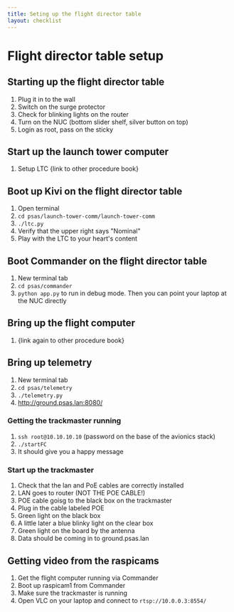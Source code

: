 ```yaml
---
title: Seting up the flight director table
layout: checklist
---
```


# Flight director table setup

## Starting up the flight director table

1. Plug it in to the wall
1. Switch on the surge protector
1. Check for blinking lights on the router
1. Turn on the NUC (bottom slider shelf, silver button on top)
1. Login as root, pass on the sticky

## Start up the launch tower computer

1. Setup LTC {link to other procedure book}

## Boot up Kivi on the flight director table

1. Open terminal
1. `cd psas/launch-tower-comm/launch-tower-comm`
1. `./ltc.py`
1. Verify that the upper right says "Nominal"
1. Play with the LTC to your heart's content

## Boot Commander on the flight director table

1. New terminal tab
1. `cd psas/commander`
1. `python app.py` to run in debug mode. Then you can point your laptop at the NUC directly

## Bring up the flight computer

1. {link again to other procedure book}

## Bring up telemetry

1. New terminal tab
1. `cd psas/telemetry`
1. `./telemetry.py`
1. <http://ground.psas.lan:8080/>

### Getting the trackmaster running

1. `ssh root@10.10.10.10` (password on the base of the avionics stack)
1. `./startFC`
  1. It should give you a happy message

### Start up the trackmaster

1. Check that the lan and PoE cables are correctly installed
  1. LAN goes to router (NOT THE POE CABLE!)
  1. POE cable goisg to the black box on the trackmaster
1. Plug in the cable labeled POE
  1. Green light on the black box
  1. A little later a blue blinky light on the clear box
  1. Green light on the board by the antenna
1. Data should be coming in to ground.psas.lan

## Getting video from the raspicams

1. Get the flight computer running via Commander
1. Boot up raspicam1 from Commander
1. Make sure the trackmaster is running
1. Open VLC on your laptop and connect to `rtsp://10.0.0.3:8554/`